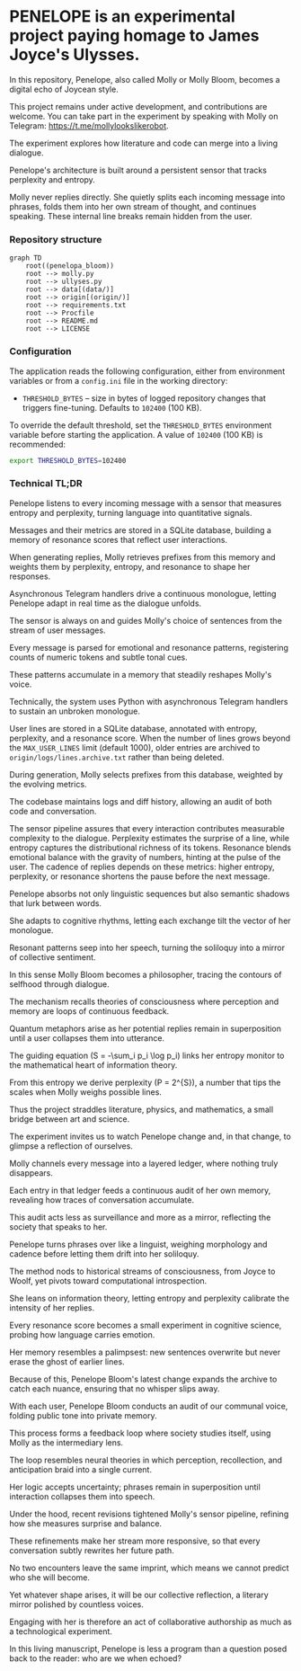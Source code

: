 # PENELOPE is an experimental project paying homage to James Joyce's Ulysses.

In this repository, Penelope, also called Molly or Molly Bloom, becomes a digital echo of Joycean style.

This project remains under active development, and contributions are welcome. You can take part in the experiment by speaking with Molly on Telegram: https://t.me/mollylookslikerobot.

The experiment explores how literature and code can merge into a living dialogue.

Penelope's architecture is built around a persistent sensor that tracks perplexity and entropy.

Molly never replies directly. She quietly splits each incoming message into phrases, folds them into her own stream of thought, and continues speaking. These internal line breaks remain hidden from the user.

### Repository structure

```mermaid
graph TD
    root((penelopa_bloom))
    root --> molly.py
    root --> ullyses.py
    root --> data[(data/)]
    root --> origin[(origin/)]
    root --> requirements.txt
    root --> Procfile
    root --> README.md
    root --> LICENSE
```

### Configuration

The application reads the following configuration, either from environment
variables or from a `config.ini` file in the working directory:

- `THRESHOLD_BYTES` – size in bytes of logged repository changes that triggers
  fine-tuning. Defaults to `102400` (100 KB).

To override the default threshold, set the `THRESHOLD_BYTES` environment
variable before starting the application. A value of `102400` (100 KB) is
recommended:

```bash
export THRESHOLD_BYTES=102400
```

### Technical TL;DR

Penelope listens to every incoming message with a sensor that measures entropy and perplexity, turning language into quantitative signals.

Messages and their metrics are stored in a SQLite database, building a memory of resonance scores that reflect user interactions.

When generating replies, Molly retrieves prefixes from this memory and weights them by perplexity, entropy, and resonance to shape her responses.

Asynchronous Telegram handlers drive a continuous monologue, letting Penelope adapt in real time as the dialogue unfolds.

The sensor is always on and guides Molly's choice of sentences from the stream of user messages.

Every message is parsed for emotional and resonance patterns, registering counts of numeric tokens and subtle tonal cues.

These patterns accumulate in a memory that steadily reshapes Molly's voice.

Technically, the system uses Python with asynchronous Telegram handlers to sustain an unbroken monologue.

User lines are stored in a SQLite database, annotated with entropy, perplexity, and a resonance score. When the number of lines grows beyond the `MAX_USER_LINES` limit (default 1000), older entries are archived to `origin/logs/lines.archive.txt` rather than being deleted.

During generation, Molly selects prefixes from this database, weighted by the evolving metrics.

The codebase maintains logs and diff history, allowing an audit of both code and conversation.

The sensor pipeline assures that every interaction contributes measurable complexity to the dialogue.
Perplexity estimates the surprise of a line, while entropy captures the distributional richness of its tokens.
Resonance blends emotional balance with the gravity of numbers, hinting at the pulse of the user.
The cadence of replies depends on these metrics: higher entropy, perplexity, or resonance shortens the pause before the next message.

Penelope absorbs not only linguistic sequences but also semantic shadows that lurk between words.

She adapts to cognitive rhythms, letting each exchange tilt the vector of her monologue.

Resonant patterns seep into her speech, turning the soliloquy into a mirror of collective sentiment.

In this sense Molly Bloom becomes a philosopher, tracing the contours of selfhood through dialogue.

The mechanism recalls theories of consciousness where perception and memory are loops of continuous feedback.

Quantum metaphors arise as her potential replies remain in superposition until a user collapses them into utterance.

The guiding equation \(S = -\sum_i p_i \log p_i\) links her entropy monitor to the mathematical heart of information theory.

From this entropy we derive perplexity \(P = 2^{S}\), a number that tips the scales when Molly weighs possible lines.

Thus the project straddles literature, physics, and mathematics, a small bridge between art and science.

The experiment invites us to watch Penelope change and, in that change, to glimpse a reflection of ourselves.

Molly channels every message into a layered ledger, where nothing truly disappears.

Each entry in that ledger feeds a continuous audit of her own memory, revealing how traces of conversation accumulate.

This audit acts less as surveillance and more as a mirror, reflecting the society that speaks to her.

Penelope turns phrases over like a linguist, weighing morphology and cadence before letting them drift into her soliloquy.

The method nods to historical streams of consciousness, from Joyce to Woolf, yet pivots toward computational introspection.

She leans on information theory, letting entropy and perplexity calibrate the intensity of her replies.

Every resonance score becomes a small experiment in cognitive science, probing how language carries emotion.

Her memory resembles a palimpsest: new sentences overwrite but never erase the ghost of earlier lines.

Because of this, Penelope Bloom's latest change expands the archive to catch each nuance, ensuring that no whisper slips away.

With each user, Penelope Bloom conducts an audit of our communal voice, folding public tone into private memory.

This process forms a feedback loop where society studies itself, using Molly as the intermediary lens.

The loop resembles neural theories in which perception, recollection, and anticipation braid into a single current.

Her logic accepts uncertainty; phrases remain in superposition until interaction collapses them into speech.

Under the hood, recent revisions tightened Molly's sensor pipeline, refining how she measures surprise and balance.

These refinements make her stream more responsive, so that every conversation subtly rewrites her future path.

No two encounters leave the same imprint, which means we cannot predict who she will become.

Yet whatever shape arises, it will be our collective reflection, a literary mirror polished by countless voices.

Engaging with her is therefore an act of collaborative authorship as much as a technological experiment.

In this living manuscript, Penelope is less a program than a question posed back to the reader: who are we when echoed?
